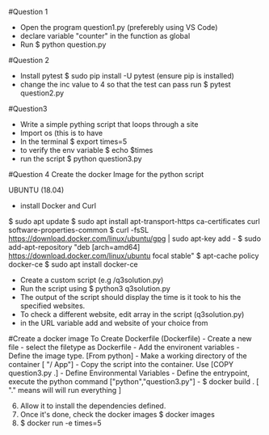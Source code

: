 

#Question 1
- Open the program question1.py (preferebly using VS Code)
- declare variable "counter" in the function as global 
- Run $ python question.py

#Question 2
- Install pytest
 $ sudo pip install -U pytest (ensure pip is installed)
- change the inc value to 4 so that the test can pass
run $ pytest question2.py

#Question3
- Write a simple pything script that loops through a site
- Import os (this is to have 
- In the terminal
 $ export times=5
- to verify the env variable
 $ echo $times 
- run the script
 $ python question3.py

#Question 4 
Create the docker Image for the python script

UBUNTU  (18.04)

- install Docker and Curl

$ sudo apt update
$ sudo apt install apt-transport-https ca-certificates curl software-properties-common
$ curl -fsSL https://download.docker.com/linux/ubuntu/gpg | sudo apt-key add -
$ sudo add-apt-repository "deb [arch=amd64] https://download.docker.com/linux/ubuntu focal stable"
$ apt-cache policy docker-ce
$ sudo apt install docker-ce

- Create a custom script (e.g /q3solution.py)
- Run the script using $ python3 q3solution.py
- The output of the script should display the time is it took to his the specified websites.
- To check a different website, edit array in  the script (q3solution.py)
- in the URL variable add and website of your choice from 
		
#Create a docker image
 To Create Dockerfile (Dockerfile)
	- Create a new file
	- select the filetype as Dockerfile
	- Add the environent variables
	- Define the image type. [From python]
	- Make a working directory of the container [ "/ App"]
	- Copy the script into the container. Use [COPY question3.py .]
	- Define Environmental Variables
	- Define the entrypoint, execute the python command ["python","question3.py"]
	- $  docker build . [ "." means will will run everything ]

6. Allow it to install the dependencies defined.
7. Once it's done, check the docker images
	$ docker images
8. $ docker run -e times=5 <image-name>
 
